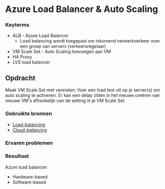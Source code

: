 # Azure Load Balancer & Auto Scaling


### Keyterms
* ALB - Azure Load Balancer
    * Load balancing wordt toegepast om inkomend netwerkverkeer over een groep van servers (verkeersregelaar)
* VM Scale Set - Auto Scaling toevoegen aan VM
* HA Proxy
* LVS load balancer

## Opdracht
Maak VM Scale Set met vereisten; Voer een load test uit op je server(s) om auto scaling te activeren. Er kan een delay zitten in het nieuwe creëren van nieuwe VM's afhankelijk van de setting in je VM Scale Set.

### Gebruikte bronnen

- [Load-balancing](https://www.nginx.com/resources/glossary/load-balancing/)
- [Cloud-balancing](https://www.nginx.com/resources/glossary/cloud-load-balancing)

### Ervaren problemen


### Resultaat

Azure load balancer:
- Hardware-based
- Software-based
